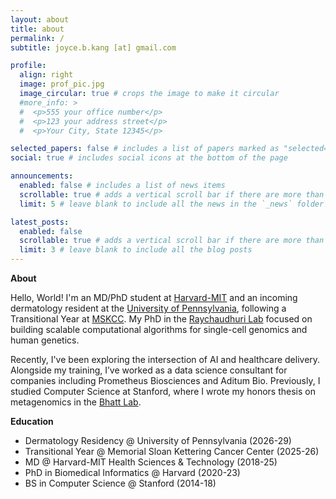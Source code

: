 ```yaml
---
layout: about
title: about
permalink: /
subtitle: joyce.b.kang [at] gmail.com

profile:
  align: right
  image: prof_pic.jpg
  image_circular: true # crops the image to make it circular
  #more_info: >
  #  <p>555 your office number</p>
  #  <p>123 your address street</p>
  #  <p>Your City, State 12345</p>

selected_papers: false # includes a list of papers marked as "selected={true}"
social: true # includes social icons at the bottom of the page

announcements:
  enabled: false # includes a list of news items
  scrollable: true # adds a vertical scroll bar if there are more than 3 news items
  limit: 5 # leave blank to include all the news in the `_news` folder

latest_posts:
  enabled: false
  scrollable: true # adds a vertical scroll bar if there are more than 3 new posts items
  limit: 3 # leave blank to include all the blog posts
---
```


**About**

Hello, World! I'm an MD/PhD student at [Harvard-MIT](https://www.hms.harvard.edu/md_phd/index.html) and an incoming dermatology resident at the [University of Pennsylvania](https://dermatology.upenn.edu/), following a Transitional Year at [MSKCC](https://www.mskcc.org/hcp-education-training/residencies/medicine-transitional-year-residency). My PhD in the [Raychaudhuri Lab](https://sites.broadinstitute.org/immunogenomics) focused on building scalable computational algorithms for single-cell genomics and human genetics.

Recently, I've been exploring the intersection of AI and healthcare delivery. Alongside my training, I’ve worked as a data science consultant for companies including Prometheus Biosciences and Aditum Bio. Previously, I studied Computer Science at Stanford, where I wrote my honors thesis on metagenomics in the [Bhatt Lab](https://www.bhattlab.com/).

**Education**

- Dermatology Residency @ University of Pennsylvania (2026-29)
- Transitional Year @ Memorial Sloan Kettering Cancer Center (2025-26)
- MD @ Harvard-MIT Health Sciences & Technology (2018-25)
- PhD in Biomedical Informatics @ Harvard (2020-23)
- BS in Computer Science @ Stanford (2014-18)